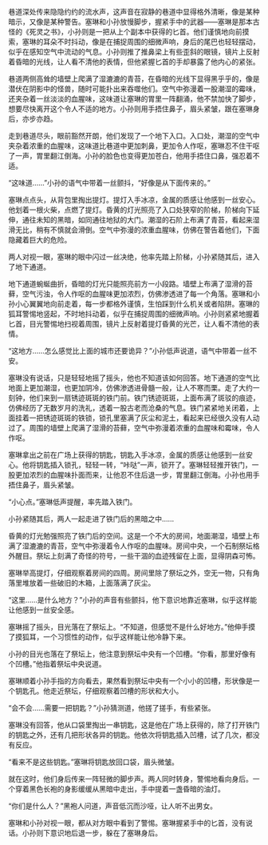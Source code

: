 巷道深处传来隐隐约约的流水声，这声音在寂静的巷道中显得格外清晰，像是某种暗示，又像是某种警告。塞琳和小孙放慢脚步，握紧手中的武器——塞琳是那本古怪的《死灵之书》，小孙则是一把从上个副本中获得的匕首。他们谨慎地向前摸索，塞琳的耳朵不时抖动，像是在捕捉周围的细微声响，身后的尾巴也轻轻摆动，似乎在感知空气中流动的气息。小孙则推了推鼻梁上有些歪斜的眼镜，镜片上反射着昏暗的光线，让人看不清他的表情，但他紧握匕首的手却暴露了他内心的紧张。

巷道两侧高耸的墙壁上爬满了湿漉漉的青苔，在昏暗的光线下显得黑乎乎的，像是潜伏在阴影中的怪兽，随时可能扑出来吞噬他们。空气中弥漫着一股潮湿的霉味，还夹杂着一丝淡淡的血腥味，这味道让塞琳的胃里一阵翻涌，他不禁加快了脚步，想要尽快离开这个令人不适的地方。小孙则用手捂住鼻子，眉头紧皱，跟在塞琳身后，亦步亦趋。

走到巷道尽头，眼前豁然开朗，他们发现了一个地下入口。入口处，潮湿的空气中夹杂着浓重的血腥味，这味道比巷道中更加刺鼻，更加令人作呕，塞琳忍不住干呕了一声，胃里翻江倒海。小孙的脸色也变得更加苍白，他用手捂住口鼻，强忍着不适。

“这味道……”小孙的语气中带着一丝颤抖，“好像是从下面传来的。”

塞琳点点头，从背包里掏出提灯。提灯入手冰凉，金属的质感让他感到一丝安心。他划着一根火柴，点燃了提灯。昏黄的灯光照亮了入口处狭窄的阶梯，阶梯向下延伸，通往未知的黑暗，如同通往地狱的大门。潮湿的石阶上布满了青苔，看起来湿滑无比，稍有不慎就会滑倒。空气中弥漫的浓重血腥味，仿佛在警告着他们，下面隐藏着巨大的危险。

两人对视一眼，塞琳的眼中闪过一丝决绝，他率先踏上阶梯，小孙紧随其后，进入了地下通道。

地下通道蜿蜒曲折，昏暗的灯光只能照亮前方一小段路。墙壁上布满了湿滑的苔藓，空气污浊，令人作呕的血腥味更加浓烈，仿佛渗透进了每一个角落。塞琳和小孙小心翼翼地向前走着，每一步都格外谨慎，生怕踩到什么机关或者陷阱。塞琳的狐耳警惕地竖起，不时地抖动着，似乎在捕捉周围的细微声响。小孙则紧紧地握着匕首，目光警惕地扫视着周围，镜片上反射着提灯昏黄的光芒，让人看不清他的表情。

“这地方……怎么感觉比上面的城市还要诡异？”小孙低声说道，语气中带着一丝不安。

塞琳没有说话，只是轻轻地摇了摇头，他也不知道该如何回答。地下通道的空气比地面上更加潮湿，也更加阴冷，仿佛渗透进骨髓一般，让人不寒而栗。走了大约一刻钟，他们来到一扇锈迹斑斑的铁门前。铁门锈迹斑斑，上面布满了斑驳的痕迹，仿佛经历了无数岁月的洗礼，透着一股古老而沧桑的气息。铁门紧紧地关闭着，上面挂着一把锈迹斑斑的铁锁，锁孔里塞满了灰尘和泥土，看起来已经很久没有人动过了。周围的墙壁上爬满了湿滑的苔藓，空气中弥漫着浓重的血腥味和霉味，令人作呕。

塞琳拿出之前在广场上获得的钥匙，钥匙入手冰凉，金属的质感让他感到一丝安心。他将钥匙插入锁孔，轻轻一转，“咔哒”一声，锁开了。塞琳轻轻推开铁门，一股更加浓烈的血腥味扑面而来，让他忍不住后退一步，胃里翻江倒海。小孙也用手捂住鼻子，眉头紧皱。

“小心点。”塞琳低声提醒，率先踏入铁门。

小孙紧随其后，两人一起走进了铁门后的黑暗之中……

昏黄的灯光勉强照亮了铁门后的空间。这是一个不大的房间，地面潮湿，墙壁上布满了湿漉漉的青苔，空气中弥漫着令人作呕的血腥味。房间中央，一个石制祭坛格外醒目。祭坛上刻满了奇怪的符号，一些干涸的血迹残留在上面，显得阴森可怖。

塞琳举高提灯，仔细观察着房间的四周。房间里除了祭坛之外，空无一物，只有角落里堆放着一些破旧的木箱，上面落满了灰尘。

“这里……是什么地方？”小孙的声音有些颤抖，他下意识地靠近塞琳，似乎这样能让他感到一丝安全感。

塞琳摇了摇头，目光落在了祭坛上。“不知道，但感觉不是什么好地方。”他伸手摸了摸狐耳，一个习惯性的动作，似乎这样能让他冷静下来。

小孙的目光也落在了祭坛上，他注意到祭坛中央有一个凹槽。“你看，那里好像有个凹槽。”他指着祭坛中央说道。

塞琳顺着小孙手指的方向看去，果然看到祭坛中央有一个小小的凹槽，形状像是一个钥匙孔。他走近祭坛，仔细观察着凹槽的形状和大小。

“会不会……需要一把钥匙？”小孙猜测道，他搓了搓手，有些紧张。

塞琳没有回答，他从口袋里掏出一串钥匙，这是他在广场上获得的，除了打开铁门的钥匙之外，还有几把形状各异的钥匙。他依次将钥匙插入凹槽，试了几次，都没有反应。

“看来不是这些钥匙。”塞琳将钥匙放回口袋，眉头微皱。

就在这时，他们身后传来一阵轻微的脚步声。两人同时转身，警惕地看向身后。一个穿着黑色长袍的身影缓缓从黑暗中走出，手中提着一盏昏暗的油灯。

“你们是什么人？”黑袍人问道，声音低沉而沙哑，让人听不出男女。

塞琳和小孙对视一眼，都从对方眼中看到了警惕。塞琳握紧手中的匕首，没有说话。小孙则下意识地后退一步，躲在了塞琳身后。